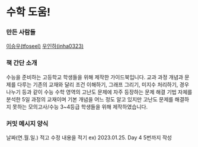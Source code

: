 # 수학 도움!

### 만든 사람들
<a href="github.com/tfoseel">이승우(tfoseel)</a> <a href="github.com/inha0323">우인하(inha0323)</a>

### 책 간단 소개

수능을 준비하는 고등학교 학생들을 위해 제작한 가이드북입니다.
교과 과정 개념과 문제를 다루는 기존의 교재와 달리
조건 이해하기, 그래프 그리기, 미지수 처리하기, 경우 나누기 등과 같이 수능 수학 영역의 고난도 문제에 자주 등장하는 문제 해결 기법 자체를 분석한 5일 과정의 교재이며 
기본 개념을 어느 정도 알고 있지만 고난도 문제를 해결하지 못하는 모의고사/수능 3~4등급 학생들을 위해 제작하였습니다.

### 커밋 메시지 양식
날짜(연.월.일.) 적고 수정 내용을 적기
ex) 2023.01.25. Day 4 5번까지 작성

